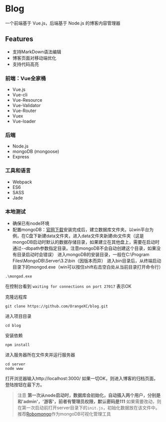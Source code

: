 # Blog

一个前端基于 Vue.js，后端基于 Node.js 的博客内容管理器

## Features

* 支持MarkDown语法编辑
* 博客页面对移动端优化
* 支持代码高亮

### 前端：Vue全家桶
* Vue.js
* Vue-cli
* Vue-Resource
* Vue-Validator
* Vue-Router
* Vuex
* Vue-loader

### 后端
* Node.js
* mongoDB (mongoose)
* Express

### 工具和语言
* Webpack
* ES6
* SASS
* Jade

### 本地测试
* 确保已有node环境
* 配置mongoDB：[官网下载](https://www.mongodb.com/download-center?jmp=nav#community)安装完成后，建立数据库文件夹。以win平台为例，在C盘下新建data文件夹，进入data文件夹新建db文件夹（这是mongoDB启动时默认的数据存储目录，如果建立在其他盘上，需要在启动时通过--dbpath参数指定目录。注意mongoDB不会自动创建这个目录，如果没有目录启动时会错误）
进入mongoDB的安装目录，一般在C:\Program Files\MongoDB\Server\3.2\bin（因版本而异）
进入bin目录后，从终端启动目录下的mongod.exe（win可以按住shift右击空白处从当前目录打开命令行）

```
.\mongod.exe
```

在控制台看到 `waiting for connections on port 27017` 表示OK

克隆远程库

```
git clone https://github.com/OrangeXC/blog.git
```

进入项目目录

```
cd blog
```

安装依赖

```
npm install
```

进入服务器所在文件夹并运行服务器

```
cd server
node www
```

打开浏览器输入http://localhost:3000/
如果一切OK，则进入博客的归档页面，登陆按钮在最下方。

> 注意
**第一次从node启动时，数据库会初始化，自动插入两个用户，分别是和'admin'，'游客'，前者有管理员权限，默认密码是111**
如果需要改动，则在第一次启动前打开server目录下的`init.js`，初始化数据放在该文件中。
推荐[Robomongo](https://robomongo.org/)作为mongoDB可视化管理工具
